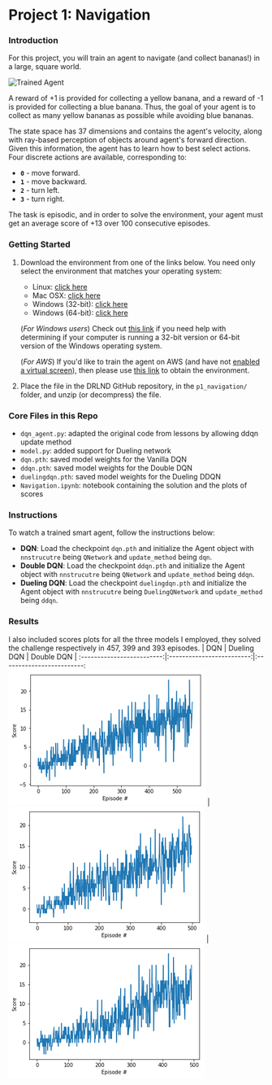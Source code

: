 [//]: # (Image References)

[image1]: https://user-images.githubusercontent.com/10624937/42135619-d90f2f28-7d12-11e8-8823-82b970a54d7e.gif "Trained Agent"

# Project 1: Navigation

### Introduction

For this project, you will train an agent to navigate (and collect bananas!) in a large, square world.  

![Trained Agent][image1]

A reward of +1 is provided for collecting a yellow banana, and a reward of -1 is provided for collecting a blue banana.  Thus, the goal of your agent is to collect as many yellow bananas as possible while avoiding blue bananas.  

The state space has 37 dimensions and contains the agent's velocity, along with ray-based perception of objects around agent's forward direction.  Given this information, the agent has to learn how to best select actions.  Four discrete actions are available, corresponding to:
- **`0`** - move forward.
- **`1`** - move backward.
- **`2`** - turn left.
- **`3`** - turn right.

The task is episodic, and in order to solve the environment, your agent must get an average score of +13 over 100 consecutive episodes.

### Getting Started

1. Download the environment from one of the links below.  You need only select the environment that matches your operating system:
    - Linux: [click here](https://s3-us-west-1.amazonaws.com/udacity-drlnd/P1/Banana/Banana_Linux.zip)
    - Mac OSX: [click here](https://s3-us-west-1.amazonaws.com/udacity-drlnd/P1/Banana/Banana.app.zip)
    - Windows (32-bit): [click here](https://s3-us-west-1.amazonaws.com/udacity-drlnd/P1/Banana/Banana_Windows_x86.zip)
    - Windows (64-bit): [click here](https://s3-us-west-1.amazonaws.com/udacity-drlnd/P1/Banana/Banana_Windows_x86_64.zip)
    
    (_For Windows users_) Check out [this link](https://support.microsoft.com/en-us/help/827218/how-to-determine-whether-a-computer-is-running-a-32-bit-version-or-64) if you need help with determining if your computer is running a 32-bit version or 64-bit version of the Windows operating system.

    (_For AWS_) If you'd like to train the agent on AWS (and have not [enabled a virtual screen](https://github.com/Unity-Technologies/ml-agents/blob/master/docs/Training-on-Amazon-Web-Service.md)), then please use [this link](https://s3-us-west-1.amazonaws.com/udacity-drlnd/P1/Banana/Banana_Linux_NoVis.zip) to obtain the environment.

2. Place the file in the DRLND GitHub repository, in the `p1_navigation/` folder, and unzip (or decompress) the file. 

### Core Files in this Repo
- `dqn_agent.py`: adapted the original code from lessons by allowing ddqn update method
- `model.py`: added support for Dueling network
- `dqn.pth`: saved model weights for the Vanilla DQN
- `ddqn.pth`: saved model weights for the Double DQN
- `duelingdqn.pth`: saved model weights for the Dueling DDQN
- `Navigation.ipynb`: notebook containing the solution and the plots of scores

### Instructions

To watch a trained smart agent, follow the instructions below:

- **DQN**: Load the checkpoint `dqn.pth` and initialize the Agent object with `nnstrucutre` being `QNetwork` and `update_method` being `dqn`.
- **Double DQN**: Load the checkpoint `ddqn.pth` and initialize the Agent object with `nnstrucutre` being `QNetwork` and `update_method` being `ddqn`.
- **Dueling DQN**: Load the checkpoint `duelingdqn.pth` and initialize the Agent object with `nnstrucutre` being `DuelingQNetwork` and `update_method` being `ddqn`.

### Results

I also included scores plots for all the three models I employed, they solved the challenge respectively in 457, 399 and 393 episodes.
| DQN | Dueling DQN | Double DQN |
:-------------------------:|:-------------------------:|:-------------------------:
![dqn-scores](https://github.com/AgainBot/Udacity-DeepReinforcementLearning/blob/main/Project1-Navigation/results/dqn_scores.png) |  ![ddqn-scores](https://github.com/AgainBot/Udacity-DeepReinforcementLearning/blob/main/Project1-Navigation/results/ddqn_scores.png) | ![duelingdqn-scores](https://github.com/AgainBot/Udacity-DeepReinforcementLearning/blob/main/Project1-Navigation/results/duelingdqn_scores.png) 
